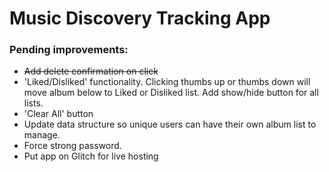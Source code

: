 # Music Discovery Tracking App

### Pending improvements:
- ~~Add delete confirmation on click~~
- 'Liked/Disliked' functionality. Clicking thumbs up or thumbs down will move album below to Liked or Disliked list. Add show/hide button for all lists.
- 'Clear All' button
- Update data structure so unique users can have their own album list to manage.
- Force strong password.
- Put app on Glitch for live hosting